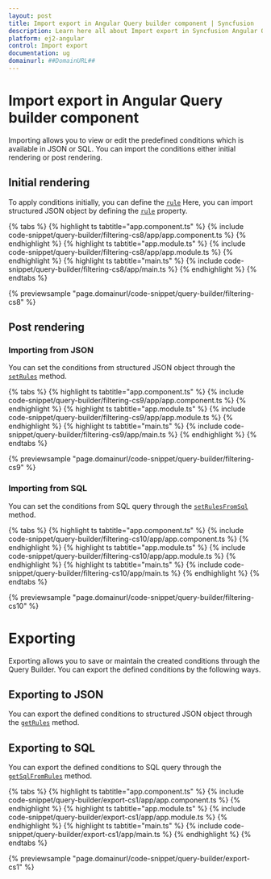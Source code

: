 ```yaml
---
layout: post
title: Import export in Angular Query builder component | Syncfusion
description: Learn here all about Import export in Syncfusion Angular Query builder component of Syncfusion Essential JS 2 and more.
platform: ej2-angular
control: Import export 
documentation: ug
domainurl: ##DomainURL##
---
```


# Import export in Angular Query builder component

Importing allows you to view or edit the predefined conditions which is available in JSON or SQL. You can import the conditions either initial rendering or post rendering.

## Initial rendering

To apply conditions initially, you can define the [`rule`](https://ej2.syncfusion.com/vue/documentation/api/query-builder/#rule) Here, you can import structured JSON object by defining the [`rule`](https://ej2.syncfusion.com/vue/documentation/api/query-builder/#rule) property.

{% tabs %}
{% highlight ts tabtitle="app.component.ts" %}
{% include code-snippet/query-builder/filtering-cs8/app/app.component.ts %}
{% endhighlight %}
{% highlight ts tabtitle="app.module.ts" %}
{% include code-snippet/query-builder/filtering-cs8/app/app.module.ts %}
{% endhighlight %}
{% highlight ts tabtitle="main.ts" %}
{% include code-snippet/query-builder/filtering-cs8/app/main.ts %}
{% endhighlight %}
{% endtabs %}
  
{% previewsample "page.domainurl/code-snippet/query-builder/filtering-cs8" %}

## Post rendering

### Importing from JSON

You can set the conditions from structured JSON object through the [`setRules`](https://ej2.syncfusion.com/vue/documentation/api/query-builder/#setrules) method.

{% tabs %}
{% highlight ts tabtitle="app.component.ts" %}
{% include code-snippet/query-builder/filtering-cs9/app/app.component.ts %}
{% endhighlight %}
{% highlight ts tabtitle="app.module.ts" %}
{% include code-snippet/query-builder/filtering-cs9/app/app.module.ts %}
{% endhighlight %}
{% highlight ts tabtitle="main.ts" %}
{% include code-snippet/query-builder/filtering-cs9/app/main.ts %}
{% endhighlight %}
{% endtabs %}
  
{% previewsample "page.domainurl/code-snippet/query-builder/filtering-cs9" %}

### Importing from SQL

You can set the conditions from SQL query through the [`setRulesFromSql`](https://ej2.syncfusion.com/vue/documentation/api/query-builder/#setrulesfromsql) method.

{% tabs %}
{% highlight ts tabtitle="app.component.ts" %}
{% include code-snippet/query-builder/filtering-cs10/app/app.component.ts %}
{% endhighlight %}
{% highlight ts tabtitle="app.module.ts" %}
{% include code-snippet/query-builder/filtering-cs10/app/app.module.ts %}
{% endhighlight %}
{% highlight ts tabtitle="main.ts" %}
{% include code-snippet/query-builder/filtering-cs10/app/main.ts %}
{% endhighlight %}
{% endtabs %}
  
{% previewsample "page.domainurl/code-snippet/query-builder/filtering-cs10" %}

# Exporting

Exporting allows you to save or maintain the created conditions through the Query Builder. You can export the defined conditions by the following ways.

## Exporting to JSON

You can export the defined conditions to structured JSON object through the [`getRules`](https://ej2.syncfusion.com/vue/documentation/api/query-builder/#getrules) method.

## Exporting to SQL

You can export the defined conditions to SQL query through the [`getSqlFromRules`](https://ej2.syncfusion.com/vue/documentation/api/query-builder/#getsqlfromrules) method.

{% tabs %}
{% highlight ts tabtitle="app.component.ts" %}
{% include code-snippet/query-builder/export-cs1/app/app.component.ts %}
{% endhighlight %}
{% highlight ts tabtitle="app.module.ts" %}
{% include code-snippet/query-builder/export-cs1/app/app.module.ts %}
{% endhighlight %}
{% highlight ts tabtitle="main.ts" %}
{% include code-snippet/query-builder/export-cs1/app/main.ts %}
{% endhighlight %}
{% endtabs %}
  
{% previewsample "page.domainurl/code-snippet/query-builder/export-cs1" %}
